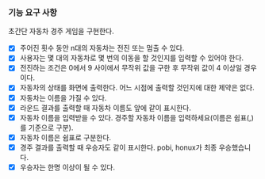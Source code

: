 ### 기능 요구 사항

초간단 자동차 경주 게임을 구현한다.

- [x] 주어진 횟수 동안 n대의 자동차는 전진 또는 멈출 수 있다.
- [x] 사용자는 몇 대의 자동차로 몇 번의 이동을 할 것인지를 입력할 수 있어야 한다.
- [x] 전진하는 조건은 0에서 9 사이에서 무작위 값을 구한 후 무작위 값이 4 이상일 경우이다.
- [x] 자동차의 상태를 화면에 출력한다. 어느 시점에 출력할 것인지에 대한 제약은 없다.
- [x] 자동차는 이름을 가질 수 있다.
- [x] 라운드 결과를 출력할 때 자동차 이름도 앞에 같이 표시한다.
- [x] 자동차 이름을 입력받을 수 있다. 경주할 자동차 이름을 입력하세요(이름은 쉼표(,)를 기준으로 구분).
- [x] 자동차 이름은 쉼표로 구분한다.
- [x] 경주 결과를 출력할 때 우승자도 같이 표시한다. pobi, honux가 최종 우승했습니다.
- [x] 우승자는 한명 이상이 될 수 있다.
